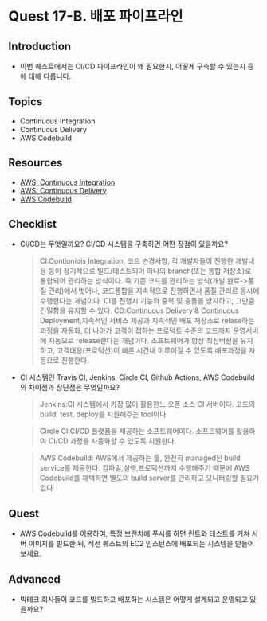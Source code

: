 # Quest 17-B. 배포 파이프라인

## Introduction

- 이번 퀘스트에서는 CI/CD 파이프라인이 왜 필요한지, 어떻게 구축할 수 있는지 등에 대해 다룹니다.

## Topics

- Continuous Integration
- Continuous Delivery
- AWS Codebuild

## Resources

- [AWS: Continuous Integration](https://aws.amazon.com/ko/devops/continuous-integration/)
- [AWS: Continuous Delivery](https://aws.amazon.com/ko/devops/continuous-delivery/)
- [AWS Codebuild](https://aws.amazon.com/ko/codebuild/getting-started/)

## Checklist

- CI/CD는 무엇일까요? CI/CD 시스템을 구축하면 어떤 장점이 있을까요?
  > CI:Contioniois Integration, 코드 변경사항, 각 개발자들이 진행한 개발내용 등이 정기적으로 빌드/테스트되어 하나의 branch(또는 통합 저장소)로 통합되어 관리하는 방식이다. 즉 기존 코드를 관리하는 방식(개발 완료->품질 관리)에서 벗어나, 코드통합을 지속적으로 진행하면서 품질 관리르 동시에 수행한다는 개념이다. CI를 진행시 기능의 중복 및 충돌을 방지하고, 그만큼 긴밀함을 유지할 수 있다.
  > CD:Continuous Delivery & Continuous Deployment,지속적인 서비스 제공과 지속적인 배포
  > 저장소로 relase하는 과정을 자동화, 더 나아가 고객이 접하는 프로덕트 수준의 코드까지 운영서버에 자동으로 release한다는 개념이다.
  > 소프트웨어가 항상 최신버전을 유지하고, 고객대응(프로덕션)이 빠른 시간내 이루어질 수 있도록 배포과정을 자동으로 진행한다.
- CI 시스템인 Travis CI, Jenkins, Circle CI, Github Actions, AWS Codebuild 의 차이점과 장단점은 무엇일까요?

  > Jenkins:CI 시스템에서 가장 많이 활용한느 오픈 소스 CI 서버이다. 코드의 build, test, deploy를 지원해주는 tool이다

  > Circle CI:CI/CD 플랫폼을 제공하는 소프트웨어이다. 소프트웨어를 활용하여 CI/CD 과정을 자동화할 수 있도록 지원한다.

  > AWS Codebuild: AWS에서 제공하는 툴, 완전히 managed된 build service를 제공한다. 컴파일,실행,프로덕션까지 수행해주기 때문에 AWS Codebuild를 채택하면 별도의 build server를 관리하고 모니터링할 필요가 없다.

## Quest

- AWS Codebuild를 이용하여, 특정 브랜치에 푸시를 하면 린트와 테스트를 거쳐 서버 이미지를 빌드한 뒤, 직전 퀘스트의 EC2 인스턴스에 배포되는 시스템을 만들어 보세요.

## Advanced

- 빅테크 회사들이 코드를 빌드하고 배포하는 시스템은 어떻게 설계되고 운영되고 있을까요?
